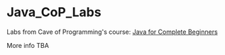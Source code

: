 # Java_CoP_Labs

Labs from Cave of Programming's course:  [Java for Complete Beginners](https://caveofprogramming.teachable.com/p/java-for-complete-beginners 'Java for Complete Beginners')

More info TBA
